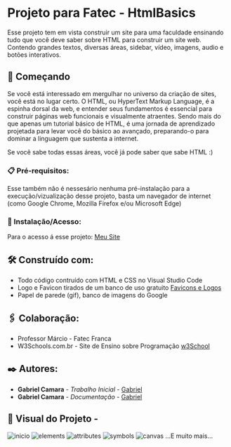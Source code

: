 # Projeto para Fatec - HtmlBasics

Esse projeto tem em vista construir um site para uma faculdade ensinando tudo que você deve saber sobre HTML para construir um site web. Contendo grandes textos, diversas áreas, sidebar, vídeo, imagens, audio e botões interativos.

## 🚀 Começando

Se você está interessado em mergulhar no universo da criação de sites, você está no lugar certo. O HTML, ou HyperText Markup Language, é a espinha dorsal da web, e entender seus fundamentos é essencial para construir páginas web funcionais e visualmente atraentes.
Sendo mais do que apenas um tutorial básico de HTML, é uma jornada de aprendizado projetada para levar você do básico ao avançado, preparando-o para dominar a linguagem que sustenta a internet.

Se você sabe todas essas áreas, você já pode saber que sabe HTML :)

### 📋 Pré-requisitos:

Esse também não é nessesário nenhuma pré-instalação para a execução/vizualização desse projeto, basta um navegador de internet (como Google Chrome, Mozilla 
Firefox e/ou Microsoft Edge)

### 🔧 Instalação/Acesso:

Para o acesso á esse projeto:
[Meu Site](https://gabriel-c137.github.io/Fatec_HtmlBasics/)

## 🛠️ Construído com:

* Todo código contruído com HTML e CSS no Visual Studio Code
* Logo e Favicon tirados de um banco de uso gratuito [Favicons e Logos](https://icon-icons.com/pt/)
* Papel de parede (gif), banco de imagens do Google

## 🖇️ Colaboração:

* Professor Márcio - Fatec Franca
* W3Schools.com.br - Site de Ensino sobre Programação [w3School](https://www.w3schools.com/html/default.asp)

## ✒️ Autores:

* **Gabriel Camara** - *Trabalho Inicial* - [Gabriel](https://github.com/Gabriel-C137)
* **Gabriel Camara** - *Documentação* - [Gabriel](https://github.com/Gabriel-C137)

## 👀 Visual do Projeto -
![inicio](https://github.com/Gabriel-C137/Fatec_HtmlBasics/assets/91295561/a919f21f-1684-4981-9bc5-15a0ed5b0c44)
![elements](https://github.com/Gabriel-C137/Fatec_HtmlBasics/assets/91295561/7de83b37-eff1-4ec0-b9d2-4ef6c7be4280)
![attributes](https://github.com/Gabriel-C137/Fatec_HtmlBasics/assets/91295561/d8a95065-eec3-40bc-822c-d0d871e7ead1)
![symbols](https://github.com/Gabriel-C137/Fatec_HtmlBasics/assets/91295561/7e429de0-7333-4eb0-bd55-49a17aab467f)
![canvas](https://github.com/Gabriel-C137/Fatec_HtmlBasics/assets/91295561/0ea40d1f-507f-4357-8e95-18664a0749c3)
...E muito mais...





